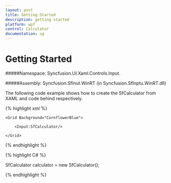 ```yaml
---
layout: post
title: Getting-Started
description: getting started
platform: wpf
control: Calculator
documentation: ug
---
```


# Getting Started

#####Namespace: Syncfusion.UI.Xaml.Controls.Input.

#####Assembly: Syncfusion.SfInut.WinRT (in Syncfusion.SfInptu.WinRT.dll)

The following code example shows how to create the SfCalculator from XAML and code behind respectively.

{% highlight xml %}

<Page xmlns:Input="using:Syncfusion.UI.Xaml.Controls.Input">

    <Grid Background="CornflowerBlue">

        <Input:SfCalculator/>

    </Grid>

</Page>

{% endhighlight %}

{% highlight C# %}

SfCalculator calculator = new SfCalculator();

{% endhighlight %}

